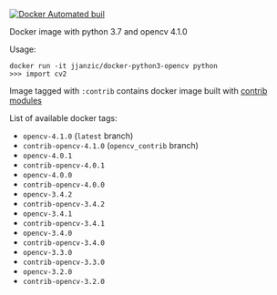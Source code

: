 [![Docker Automated buil](https://img.shields.io/docker/automated/jjanzic/docker-python3-opencv.svg)]()

Docker image with python 3.7 and opencv 4.1.0

Usage:

    docker run -it jjanzic/docker-python3-opencv python
    >>> import cv2

Image tagged with `:contrib` contains docker image built with [contrib modules](https://github.com/opencv/opencv_contrib/)

List of available docker tags:

- `opencv-4.1.0` (`latest` branch)
- `contrib-opencv-4.1.0` (`opencv_contrib` branch)
- `opencv-4.0.1`
- `contrib-opencv-4.0.1`
- `opencv-4.0.0`
- `contrib-opencv-4.0.0`
- `opencv-3.4.2`
- `contrib-opencv-3.4.2`
- `opencv-3.4.1`
- `contrib-opencv-3.4.1`
- `opencv-3.4.0`
- `contrib-opencv-3.4.0`
- `opencv-3.3.0`
- `contrib-opencv-3.3.0`
- `opencv-3.2.0`
- `contrib-opencv-3.2.0`
